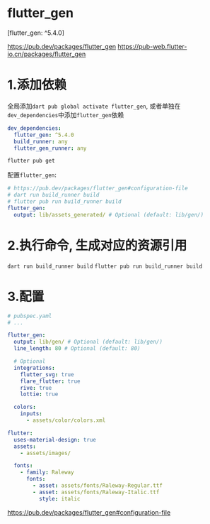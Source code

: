 # flutter_gen

[flutter_gen: ^5.4.0]

https://pub.dev/packages/flutter_gen
https://pub-web.flutter-io.cn/packages/flutter_gen

# 1.添加依赖

全局添加`dart pub global activate flutter_gen`,
或者单独在`dev_dependencies`中添加`flutter_gen`依赖

```yaml
dev_dependencies:
  flutter_gen: ^5.4.0
  build_runner: any
  flutter_gen_runner: any
```

`flutter pub get`

配置`flutter_gen`:

```yaml
# https://pub.dev/packages/flutter_gen#configuration-file
# dart run build_runner build
# flutter pub run build_runner build
flutter_gen:
  output: lib/assets_generated/ # Optional (default: lib/gen/)
```

# 2.执行命令, 生成对应的资源引用

`dart run build_runner build`
`flutter pub run build_runner build`

# 3.配置

```yaml
# pubspec.yaml
# ...

flutter_gen:
  output: lib/gen/ # Optional (default: lib/gen/)
  line_length: 80 # Optional (default: 80)

  # Optional
  integrations:
    flutter_svg: true
    flare_flutter: true
    rive: true
    lottie: true

  colors:
    inputs:
      - assets/color/colors.xml

flutter:
  uses-material-design: true
  assets:
    - assets/images/

  fonts:
    - family: Raleway
      fonts:
        - asset: assets/fonts/Raleway-Regular.ttf
        - asset: assets/fonts/Raleway-Italic.ttf
          style: italic
```

https://pub.dev/packages/flutter_gen#configuration-file
